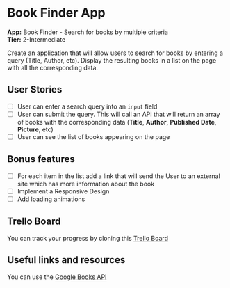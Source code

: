 # Book Finder App

**App:** Book Finder - Search for books by multiple criteria<br>
**Tier:** 2-Intermediate

Create an application that will allow users to search for books by entering a query (Title, Author, etc). Display the resulting books in a list on the page with all the corresponding data.

## User Stories

-   [ ] User can enter a search query into an `input` field
-   [ ] User can submit the query. This will call an API that will return an array of books with the corresponding data (**Title**, **Author**, **Published Date**, **Picture**, etc)
-   [ ] User can see the list of books appearing on the page

## Bonus features

-   [ ] For each item in the list add a link that will send the User to an external site which has more information about the book
-   [ ] Implement a Responsive Design
-   [ ] Add loading animations

## Trello Board

You can track your progress by cloning this [Trello Board](https://trello.com/b/mmXLDSEO/book-finder-app)

## Useful links and resources

You can use the [Google Books API](https://developers.google.com/books/docs/overview)

